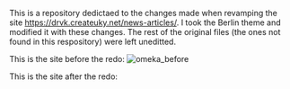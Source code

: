 This is a repository dedictaed to the changes made when revamping the site https://drvk.createuky.net/news-articles/. 
I took the Berlin theme and modified it with these changes. The rest of the original files (the ones not found in this respository) were left uneditted.

This is the site before the redo:
![omeka_before](https://github.com/user-attachments/assets/1d608a8b-97a5-4886-9340-0e164e576c4c)

This is the site after the redo:

